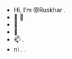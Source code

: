 - Hi, I’m @Ruskhar . 
- 👀 👀 
- 🌱 
- 💞️
- 📫 .
- ni . . 

<!---
Ruskhar/Ruskhar is a ✨ special ✨ repository because its `README.md` (this file) appears on your GitHub profile.
You can click the Preview link to take a look at your changes.
--->
